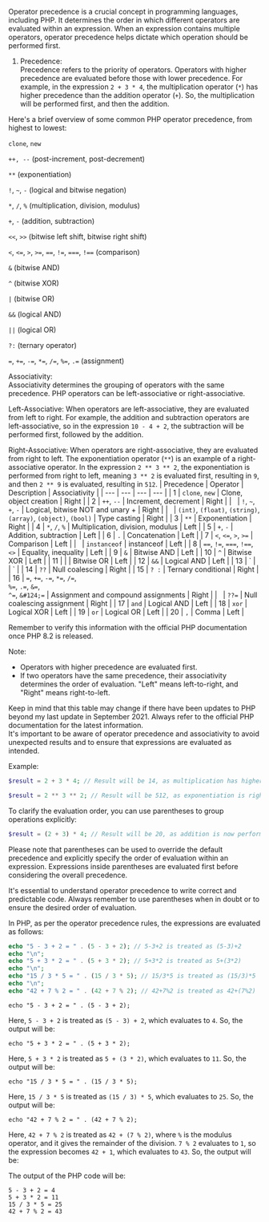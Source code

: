 Operator precedence is a crucial concept in programming languages, including PHP. It determines the order in which different operators are evaluated within an expression. When an expression contains multiple operators, operator precedence helps dictate which operation should be performed first.

1.  Precedence:  
    Precedence refers to the priority of operators. Operators with higher precedence are evaluated before those with lower precedence. For example, in the expression `2 + 3 * 4`, the multiplication operator (`*`) has higher precedence than the addition operator (`+`). So, the multiplication will be performed first, and then the addition.

Here's a brief overview of some common PHP operator precedence, from highest to lowest:

`clone`, `new`

`++, --` (post-increment, post-decrement)

`**` (exponentiation)

`!`, `~`, `-` (logical and bitwise negation)

`*`, `/`, `%` (multiplication, division, modulus)

`+`, `-` (addition, subtraction)

`<<`, `>>` (bitwise left shift, bitwise right shift)

`<`, `<=`, `>`, `>=`, `==`, `!=`, `===`, `!==` (comparison)

`&` (bitwise AND)

`^` (bitwise XOR)

`|` (bitwise OR)

`&&` (logical AND)

`||` (logical OR)

`?:` (ternary operator)

`=`, `+=`, `-=`, `*=`, `/=`, `%=`, `.=` (assignment)

Associativity:  
Associativity determines the grouping of operators with the same precedence. PHP operators can be left-associative or right-associative.

Left-Associative: When operators are left-associative, they are evaluated from left to right. For example, the addition and subtraction operators are left-associative, so in the expression `10 - 4 + 2`, the subtraction will be performed first, followed by the addition.

Right-Associative: When operators are right-associative, they are evaluated from right to left. The exponentiation operator (`**`) is an example of a right-associative operator. In the expression `2 ** 3 ** 2`, the exponentiation is performed from right to left, meaning `3 ** 2` is evaluated first, resulting in `9`, and then `2 ** 9` is evaluated, resulting in `512`.
| Precedence | Operator | Description | Associativity |
| --- | --- | --- | --- |
| 1 | `clone`, `new` | Clone, object creation | Right |
| 2 | `++`, `--` | Increment, decrement | Right |
|   | `!`, `~`, `+`, `-` | Logical, bitwise NOT and unary + | Right |
|   | `(int)`, `(float)`, `(string)`,  
`(array)`, `(object)`, `(bool)` | Type casting | Right |
| 3 | `**` | Exponentiation | Right |
| 4 | `*`, `/`, `%` | Multiplication, division, modulus | Left |
| 5 | `+`, `-` | Addition, subtraction | Left |
| 6 | `.` | Concatenation | Left |
| 7 | `<`, `<=`, `>`, `>=` | Comparison | Left |
|   | `instanceof` | instanceof | Left |
| 8 | `==`, `!=`, `===`, `!==`, `<>` | Equality, inequality | Left |
| 9 | `&` | Bitwise AND | Left |
| 10 | `^` | Bitwise XOR | Left |
| 11 | | | Bitwise OR | Left |
| 12 | `&&` | Logical AND | Left |
| 13 | \` |   | \` |
| 14 | `??` | Null coalescing | Right |
| 15 | `? :` | Ternary conditional | Right |
| 16 | `=`, `+=`, `-=`, `*=`, `/=`,  
`%=`, `.=`, `&=`,  
`^=`, `&#124;=` | Assignment and compound assignments | Right |
|   | `??=` | Null coalescing assignment | Right |
| 17 | `and` | Logical AND | Left |
| 18 | `xor` | Logical XOR | Left |
| 19 | `or` | Logical OR | Left |
| 20 | `,` | Comma | Left |

Remember to verify this information with the official PHP documentation once PHP 8.2 is released.

Note:

*   Operators with higher precedence are evaluated first.
*   If two operators have the same precedence, their associativity determines the order of evaluation. "Left" means left-to-right, and "Right" means right-to-left.

Keep in mind that this table may change if there have been updates to PHP beyond my last update in September 2021. Always refer to the official PHP documentation for the latest information.  
It's important to be aware of operator precedence and associativity to avoid unexpected results and to ensure that expressions are evaluated as intended.

Example:

```php
$result = 2 + 3 * 4; // Result will be 14, as multiplication has higher precedence.
```

```php
$result = 2 ** 3 ** 2; // Result will be 512, as exponentiation is right-associative.
```

To clarify the evaluation order, you can use parentheses to group operations explicitly:

```php
$result = (2 + 3) * 4; // Result will be 20, as addition is now performed first due to parentheses.
```

Please note that parentheses can be used to override the default precedence and explicitly specify the order of evaluation within an expression. Expressions inside parentheses are evaluated first before considering the overall precedence.

It's essential to understand operator precedence to write correct and predictable code. Always remember to use parentheses when in doubt or to ensure the desired order of evaluation.

In PHP, as per the operator precedence rules, the expressions are evaluated as follows:

```php
echo "5 - 3 + 2 = " . (5 - 3 + 2); // 5-3+2 is treated as (5-3)+2
echo "\n";
echo "5 + 3 * 2 = " . (5 + 3 * 2); // 5+3*2 is treated as 5+(3*2)
echo "\n";
echo "15 / 3 * 5 = " . (15 / 3 * 5); // 15/3*5 is treated as (15/3)*5
echo "\n";
echo "42 + 7 % 2 = " . (42 + 7 % 2); // 42+7%2 is treated as 42+(7%2)
```

`echo "5 - 3 + 2 = " . (5 - 3 + 2);`

Here, `5 - 3 + 2` is treated as `(5 - 3) + 2`, which evaluates to `4`. So, the output will be:

`echo "5 + 3 * 2 = " . (5 + 3 * 2);`

Here, `5 + 3 * 2` is treated as `5 + (3 * 2)`, which evaluates to `11`. So, the output will be:

`echo "15 / 3 * 5 = " . (15 / 3 * 5);`

Here, `15 / 3 * 5` is treated as `(15 / 3) * 5`, which evaluates to `25`. So, the output will be:

`echo "42 + 7 % 2 = " . (42 + 7 % 2);`

Here, `42 + 7 % 2` is treated as `42 + (7 % 2)`, where `%` is the modulus operator, and it gives the remainder of the division. `7 % 2` evaluates to `1`, so the expression becomes `42 + 1`, which evaluates to `43`. So, the output will be:

The output of the PHP code will be:

```plaintext
5 - 3 + 2 = 4
5 + 3 * 2 = 11
15 / 3 * 5 = 25
42 + 7 % 2 = 43
```
